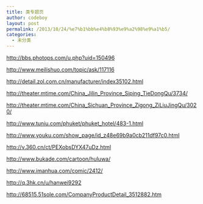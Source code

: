 ```yaml
---
title: 类专题页
author: codeboy
layout: post
permalink: /2013/10/24/%e7%b1%bb%e4%b8%93%e9%a2%98%e9%a1%b5/
categories:
  - 未分类
---
```

<a href="http://bbs.photops.com/u.php?uid=150496" target="_blank">http://bbs.photops.com/u.php?uid=150496</a>

<a href="http://www.meilishuo.com/topic/ask/117116" target="_blank">http://www.meilishuo.com/topic/ask/117116</a>

<a href="http://detail.zol.com.cn/manufacturer/index35102.html" target="_blank">http://detail.zol.com.cn/manufacturer/index35102.html</a>

<a href="http://theater.mtime.com/China_Jilin_Province_Siping_TieDongQu/3734/" target="_blank">http://theater.mtime.com/China_Jilin_Province_Siping_TieDongQu/3734/</a>

<a href="http://theater.mtime.com/China_Sichuan_Province_Zigong_ZiLiuJingQu/3020/" target="_blank">http://theater.mtime.com/China_Sichuan_Province_Zigong_ZiLiuJingQu/3020/</a>

<a href="http://www.tuniu.com/phuket/phuket_hotel/483-1.html" target="_blank">http://www.tuniu.com/phuket/phuket_hotel/483-1.html</a>

<a href="http://www.youku.com/show_page/id_z48e69b9a0cb211df97c0.html" target="_blank">http://www.youku.com/show_page/id_z48e69b9a0cb211df97c0.html</a>

<a href="http://v.360.cn/ct/PEXobsDYX47uDz.html" target="_blank">http://v.360.cn/ct/PEXobsDYX47uDz.html</a>

<a href="http://www.bukade.com/cartoon/huluwa/" target="_blank">http://www.bukade.com/cartoon/huluwa/</a>

<a href="http://www.imanhua.com/comic/2412/" target="_blank">http://www.imanhua.com/comic/2412/</a>

<a href="http://q.3hk.cn/u/hanwei9292" target="_blank">http://q.3hk.cn/u/hanwei9292</a>

<a href="http://68515.51sole.com/CompanyProductDetail_3512882.htm" target="_blank">http://68515.51sole.com/CompanyProductDetail_3512882.htm</a>